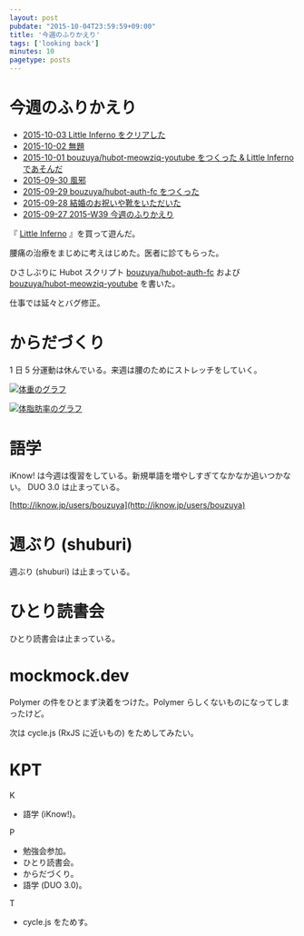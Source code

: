 ```yaml
---
layout: post
pubdate: "2015-10-04T23:59:59+09:00"
title: '今週のふりかえり'
tags: ['looking back']
minutes: 10
pagetype: posts
---
```

# 今週のふりかえり

- [2015-10-03 Little Inferno をクリアした][2015-10-03]
- [2015-10-02 無題][2015-10-02]
- [2015-10-01 bouzuya/hubot-meowziq-youtube をつくった & Little Inferno であそんだ][2015-10-01]
- [2015-09-30 風邪][2015-09-30]
- [2015-09-29 bouzuya/hubot-auth-fc をつくった][2015-09-29]
- [2015-09-28 結婚のお祝いや靴をいただいた][2015-09-28]
- [2015-09-27 2015-W39 今週のふりかえり][2015-09-27]

『 [Little Inferno](http://tomorrowcorporation.com/littleinferno) 』を買って遊んだ。

腰痛の治療をまじめに考えはじめた。医者に診てもらった。

ひさしぶりに Hubot スクリプト [bouzuya/hubot-auth-fc][] および [bouzuya/hubot-meowziq-youtube][] を書いた。

仕事では延々とバグ修正。

# からだづくり

1 日 5 分運動は休んでいる。来週は腰のためにストレッチをしていく。

[![体重のグラフ][graph-weight-img]][graph-weight-url]

[![体脂肪率のグラフ][graph-percent-img]][graph-percent-url]

# 語学

iKnow! は今週は復習をしている。新規単語を増やしすぎてなかなか追いつかない。 DUO 3.0 は止まっている。

[http://iknow.jp/users/bouzuya](http://iknow.jp/users/bouzuya)

# 週ぶり (shuburi)

週ぶり (shuburi) は止まっている。

# ひとり読書会

ひとり読書会は止まっている。

# mockmock.dev

Polymer の件をひとまず決着をつけた。Polymer らしくないものになってしまったけど。

次は cycle.js (RxJS に近いもの) をためしてみたい。

# KPT

K

- 語学 (iKnow!)。

P

- 勉強会参加。
- ひとり読書会。
- からだづくり。
- 語学 (DUO 3.0)。

T

- cycle.js をためす。

[graph-percent-img]: http://graph.hatena.ne.jp/bouzuya/graph?graphname=percent&startdate=2015-01-01&enddate=2015-10-04
[graph-percent-url]: http://graph.hatena.ne.jp/bouzuya/percent/?startdate=2015-01-01&enddate=2015-10-04
[graph-weight-img]: http://graph.hatena.ne.jp/bouzuya/graph?graphname=weight&startdate=2015-01-01&enddate=2015-10-04
[graph-weight-url]: http://graph.hatena.ne.jp/bouzuya/weight/?startdate=2015-01-01&enddate=2015-10-04
[2015-09-27]: http://blog.bouzuya.net/2015/09/27/
[2015-09-28]: http://blog.bouzuya.net/2015/09/28/
[2015-09-29]: http://blog.bouzuya.net/2015/09/29/
[2015-09-30]: http://blog.bouzuya.net/2015/09/30/
[2015-10-01]: http://blog.bouzuya.net/2015/10/01/
[2015-10-02]: http://blog.bouzuya.net/2015/10/02/
[2015-10-03]: http://blog.bouzuya.net/2015/10/03/
[bouzuya/hubot-auth-fc]: https://github.com/bouzuya/hubot-auth-fc
[bouzuya/hubot-meowziq-youtube]: https://github.com/bouzuya/hubot-meowziq-youtube
